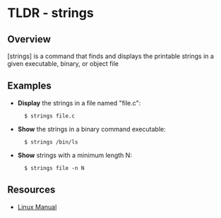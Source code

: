 TLDR - strings
==========

Overview
--------

[strings] is a command that finds and displays the printable strings in a given executable, binary, or object file

Examples
--------

- **Display** the strings in a file named "file.c":

		$ strings file.c

- **Show** the strings in a binary command executable:

        $ strings /bin/ls

- **Show** strings with a minimum length N:
		
		$ strings file -n N


Resources
---------

- [Linux Manual](http://man7.org/linux/man-pages/man1/strings.1.html)
